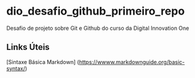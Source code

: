 # dio_desafio_github_primeiro_repo
Desafio de projeto sobre Git e Github do curso da Digital Innovation One

## Links Úteis

[Sintaxe Básica Markdown] (https://wwww.markdownguide.org/basic-syntax/)
